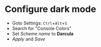 # Configure dark mode

* Goto Settings: `Ctrl`+`Alt`+`S`
* Search for "Console Colors"
* Set *Scheme name* to **Darcula**
* _Apply_ and _Save_
